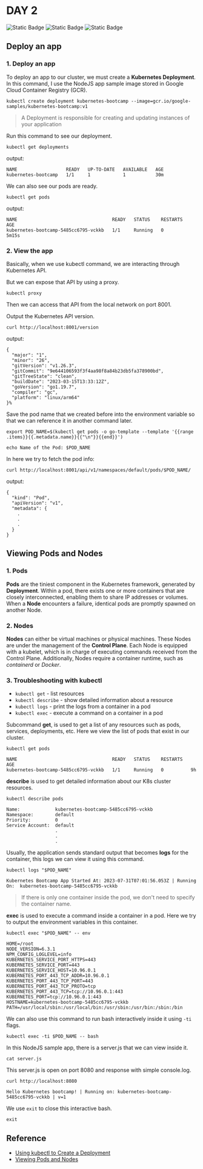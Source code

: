 # DAY 2

![Static Badge](https://img.shields.io/badge/Date-31--7--2023-f5f5f5?logo=googlecalendar&logoColor=f5f5f5)
![Static Badge](https://img.shields.io/badge/Docker-v24.0.2-2496ed?logo=docker&logoColor=2496ed)
![Static Badge](https://img.shields.io/badge/minikube-v1.30.1-326ce5?logo=kubernetes&logoColor=326ce5)

## Deploy an app

### 1. Deploy an app

To deploy an app to our cluster, we must create a **Kubernetes Deployment**. In this command, I use the NodeJS app sample image stored in Google Cloud Container Registry (GCR).

`kubectl create deployment kubernetes-bootcamp --image=gcr.io/google-samples/kubernetes-bootcamp:v1`

> A Deployment is responsible for creating and updating instances of your application

Run this command to see our deployment.

`kubectl get deployments`

output:
```
NAME                  READY   UP-TO-DATE   AVAILABLE   AGE
kubernetes-bootcamp   1/1     1            1           30m
```

We can also see our pods are ready.

`kubectl get pods`

output:
```
NAME                                   READY   STATUS    RESTARTS   AGE
kubernetes-bootcamp-5485cc6795-vckkb   1/1     Running   0          5m15s
```

### 2. View the app

Basically, when we use kubectl command, we are interacting through Kubernetes API.

But we can expose that API by using a proxy.

`kubectl proxy`

Then we can access that API from the local network on port 8001. 

Output the Kubernetes API version.

`curl http://localhost:8001/version`

output:
```
{
  "major": "1",
  "minor": "26",
  "gitVersion": "v1.26.3",
  "gitCommit": "9e644106593f3f4aa98f8a84b23db5fa378900bd",
  "gitTreeState": "clean",
  "buildDate": "2023-03-15T13:33:12Z",
  "goVersion": "go1.19.7",
  "compiler": "gc",
  "platform": "linux/arm64"
}%
```

Save the pod name that we created before into the environment variable so that we can reference it in another command later.

`export POD_NAME=$(kubectl get pods -o go-template --template '{{range .items}}{{.metadata.name}}{{"\n"}}{{end}}')`

`echo Name of the Pod: $POD_NAME`

In here we try to fetch the pod info:

`curl http://localhost:8001/api/v1/namespaces/default/pods/$POD_NAME/`

output:
```
{
  "kind": "Pod",
  "apiVersion": "v1",
  "metadata": {
    .
    .
    .
  }
}
```

## Viewing Pods and Nodes

### 1. Pods

**Pods** are the tiniest component in the Kubernetes framework, generated by **Deployment**. Within a pod, there exists one or more containers that are closely interconnected, enabling them to share IP addresses or volumes. When a **Node** encounters a failure, identical pods are promptly spawned on another Node.

### 2. Nodes

**Nodes** can either be virtual machines or physical machines. These Nodes are under the management of the **Control Plane**. Each Node is equipped with a kubelet, which is in charge of executing commands received from the Control Plane. Additionally, Nodes require a container runtime, such as *containerd* or *Docker*.

### 3. Troubleshooting with kubectl

- `kubectl get` - list resources
- `kubectl describe` - show detailed information about a resource
- `kubectl logs` - print the logs from a container in a pod
- `kubectl exec` - execute a command on a container in a pod

Subcommand **get**, is used to get a list of any resources such as pods, services, deployments, etc. Here we view the list of pods that exist in our cluster.

`kubectl get pods`

```
NAME                                   READY   STATUS    RESTARTS   AGE
kubernetes-bootcamp-5485cc6795-vckkb   1/1     Running   0          9h
```

**describe** is used to get detailed information about our K8s cluster resources.

`kubectl describe pods`

```
Name:             kubernetes-bootcamp-5485cc6795-vckkb
Namespace:        default
Priority:         0
Service Account:  default
                  .
                  .
                  .
```

Usually, the application sends standard output that becomes **logs** for the container, this logs we can view it using this command.

`kubectl logs "$POD_NAME"`

```
Kubernetes Bootcamp App Started At: 2023-07-31T07:01:56.053Z | Running On:  kubernetes-bootcamp-5485cc6795-vckkb 
```

> If there is only one container inside the pod, we don't need to specify the container name.

**exec** is used to execute a command inside a container in a pod. Here we try to output the environment variables in this container.

`kubectl exec "$POD_NAME" -- env`

```
HOME=/root
NODE_VERSION=6.3.1
NPM_CONFIG_LOGLEVEL=info
KUBERNETES_SERVICE_PORT_HTTPS=443
KUBERNETES_SERVICE_PORT=443
KUBERNETES_SERVICE_HOST=10.96.0.1
KUBERNETES_PORT_443_TCP_ADDR=10.96.0.1
KUBERNETES_PORT_443_TCP_PORT=443
KUBERNETES_PORT_443_TCP_PROTO=tcp
KUBERNETES_PORT_443_TCP=tcp://10.96.0.1:443
KUBERNETES_PORT=tcp://10.96.0.1:443
HOSTNAME=kubernetes-bootcamp-5485cc6795-vckkb
PATH=/usr/local/sbin:/usr/local/bin:/usr/sbin:/usr/bin:/sbin:/bin
```

We can also use this command to run bash interactively inside it using `-ti` flags.

`kubectl exec -ti $POD_NAME -- bash`

In this NodeJS sample app, there is a server.js that we can view inside it.

`cat server.js`

This server.js is open on port 8080 and response with simple console.log.

`curl http://localhost:8080`

```
Hello Kubernetes bootcamp! | Running on: kubernetes-bootcamp-5485cc6795-vckkb | v=1
```

We use `exit` to close this interactive bash.

`exit`

## Reference
- [Using kubectl to Create a Deployment](https://kubernetes.io/docs/tutorials/kubernetes-basics/deploy-app/deploy-intro/)
- [Viewing Pods and Nodes](https://kubernetes.io/docs/tutorials/kubernetes-basics/explore/explore-intro/)